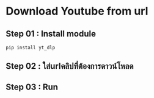 <h1>Download Youtube from url</h1>
<h2>Step 01 : Install module </h2>
<code>pip install yt_dlp</code>
<h2>Step 02 : ใส่urlคลิปที่ต้องการดาวน์โหลด</h2>
<h2>Step 03 : Run</h2>
